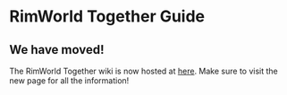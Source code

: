 # RimWorld Together Guide

## We have moved!
The RimWorld Together wiki is now hosted at [here](https://github.com/RimworldTogether/Rimworld-Together/wiki). Make sure to visit the new page for all the information!
